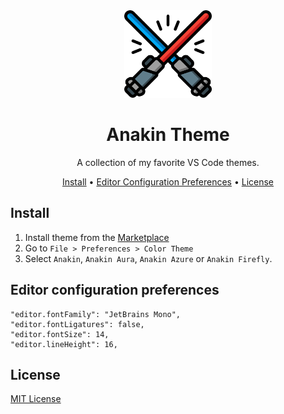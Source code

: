 <div align="center">

<img src="./icon.png" width="140" />

# Anakin Theme

A collection of my favorite VS Code themes.

<a href="#install">Install</a> • <a href="#editor-configuration-preferences">Editor Configuration Preferences</a> • <a href="#license">License</a>

</div>

## Install

1. Install theme from the [Marketplace](https://marketplace.visualstudio.com/items?itemName=laporeon.anakin-theme)
2. Go to `File > Preferences > Color Theme`
3. Select `Anakin`, `Anakin Aura`, `Anakin Azure` or `Anakin Firefly`.

## Editor configuration preferences

```
"editor.fontFamily": "JetBrains Mono",
"editor.fontLigatures": false,
"editor.fontSize": 14,
"editor.lineHeight": 16,
```

## License

[MIT License](./LICENSE.md)
